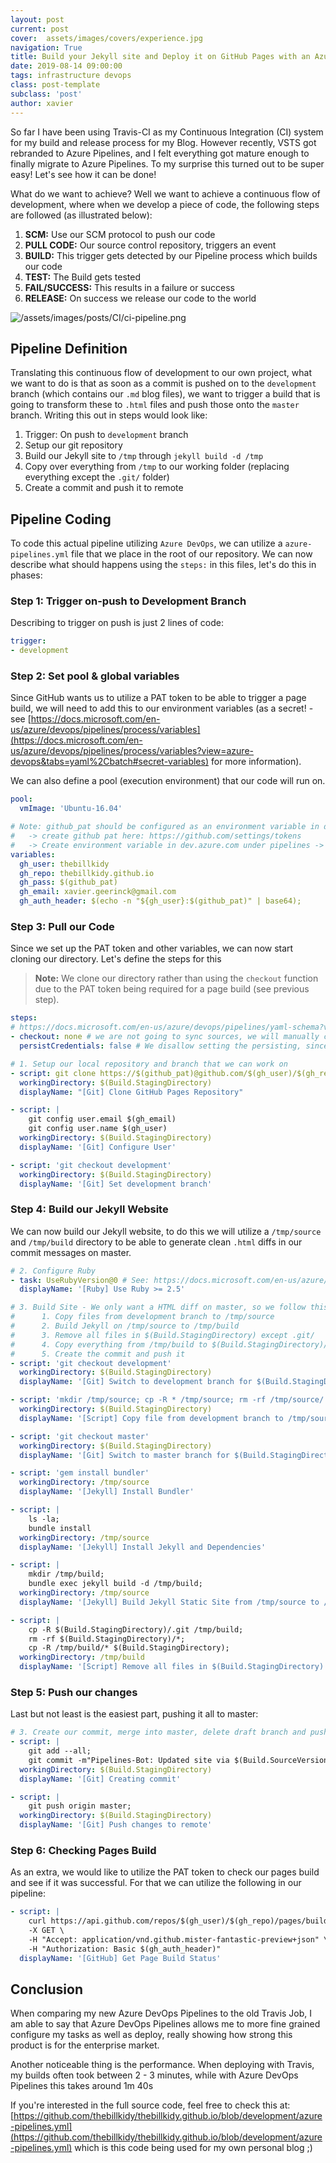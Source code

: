 ```yaml
---
layout: post
current: post
cover:  assets/images/covers/experience.jpg
navigation: True
title: Build your Jekyll site and Deploy it on GitHub Pages with an Azure DevOps pipeline
date: 2019-08-14 09:00:00
tags: infrastructure devops
class: post-template
subclass: 'post'
author: xavier
---
```


So far I have been using Travis-CI as my Continuous Integration (CI) system for my build and release process for my Blog. However recently, VSTS got rebranded to Azure Pipelines, and I felt everything got mature enough to finally migrate to Azure Pipelines. To my surprise this turned out to be super easy! Let's see how it can be done!

What do we want to achieve? Well we want to achieve a continuous flow of development, where when we develop a piece of code, the following steps are followed (as illustrated below):

1. **SCM:** Use our SCM protocol to push our code
2. **PULL CODE:** Our source control repository, triggers an event 
3. **BUILD:** This trigger gets detected by our Pipeline process which builds our code
4. **TEST:** The Build gets tested
5. **FAIL/SUCCESS:** This results in a failure or success
6. **RELEASE:** On success we release our code to the world

![/assets/images/posts/CI/ci-pipeline.png](/assets/images/posts/CI/ci-pipeline.png)

## Pipeline Definition

Translating this continuous flow of development to our own project, what we want to do is that as soon as a commit is pushed on to the `development` branch (which contains our `.md` blog files), we want to trigger a build that is going to transform these to `.html` files and push those onto the `master` branch. Writing this out in steps would look like:

1. Trigger: On push to `development` branch
2. Setup our git repository
3. Build our Jekyll site to `/tmp` through `jekyll build -d /tmp`
4. Copy over everything from `/tmp` to our working folder (replacing everything except the `.git/` folder)
5. Create a commit and push it to remote

## Pipeline Coding

To code this actual pipeline utilizing `Azure DevOps`, we can utilize a `azure-pipelines.yml` file that we place in the root of our repository. We can now describe what should happens using the `steps:` in this files, let's do this in phases:

### Step 1: Trigger on-push to Development Branch

Describing to trigger on push is just 2 lines of code:

```yaml
trigger:
- development
```

### Step 2: Set pool & global variables 

Since GitHub wants us to utilize a PAT token to be able to trigger a page build, we will need to add this to our environment variables (as a secret! - see [https://docs.microsoft.com/en-us/azure/devops/pipelines/process/variables](https://docs.microsoft.com/en-us/azure/devops/pipelines/process/variables?view=azure-devops&tabs=yaml%2Cbatch#secret-variables) for more information).

We can also define a pool (execution environment) that our code will run on.

```yaml
pool:
  vmImage: 'Ubuntu-16.04'

# Note: github_pat should be configured as an environment variable in devops
#   -> create github pat here: https://github.com/settings/tokens
#   -> Create environment variable in dev.azure.com under pipelines -> edit (right top) -> variables (right top triple dots) -> called github_pat -> click the lock
variables:
  gh_user: thebillkidy
  gh_repo: thebillkidy.github.io
  gh_pass: $(github_pat)
  gh_email: xavier.geerinck@gmail.com
  gh_auth_header: $(echo -n "${gh_user}:$(github_pat)" | base64);
```

### Step 3: Pull our Code

Since we set up the PAT token and other variables, we can now start cloning our directory. Let's define the steps for this

> **Note:** We clone our directory rather than using the `checkout` function due to the PAT token being required for a page build (see previous step).

```yaml
steps:
# https://docs.microsoft.com/en-us/azure/devops/pipelines/yaml-schema?view=azdevops&tabs=schema#checkout
- checkout: none # we are not going to sync sources, we will manually clone
  persistCredentials: false # We disallow setting the persisting, since we want to have a verified push which requires a PAT token

# 1. Setup our local repository and branch that we can work on
- script: git clone https://$(github_pat)@github.com/$(gh_user)/$(gh_repo).git .
  workingDirectory: $(Build.StagingDirectory)
  displayName: "[Git] Clone GitHub Pages Repository"

- script: |
    git config user.email $(gh_email)
    git config user.name $(gh_user)
  workingDirectory: $(Build.StagingDirectory)
  displayName: '[Git] Configure User'

- script: 'git checkout development'
  workingDirectory: $(Build.StagingDirectory)
  displayName: '[Git] Set development branch'
```

### Step 4: Build our Jekyll Website

We can now build our Jekyll website, to do this we will utilize a `/tmp/source` and `/tmp/build` directory to be able to generate clean `.html` diffs in our commit messages on master. 

```yaml
# 2. Configure Ruby
- task: UseRubyVersion@0 # See: https://docs.microsoft.com/en-us/azure/devops/pipelines/tasks/tool/use-ruby-version?view=azdevops
  displayName: '[Ruby] Use Ruby >= 2.5'

# 3. Build Site - We only want a HTML diff on master, so we follow this process
#      1. Copy files from development branch to /tmp/source
#      2. Build Jekyll on /tmp/source to /tmp/build
#      3. Remove all files in $(Build.StagingDirectory) except .git/
#      4. Copy everything from /tmp/build to $(Build.StagingDirectory)/
#      5. Create the commit and push it
- script: 'git checkout development'
  workingDirectory: $(Build.StagingDirectory)
  displayName: '[Git] Switch to development branch for $(Build.StagingDirectory)'

- script: 'mkdir /tmp/source; cp -R * /tmp/source; rm -rf /tmp/source/.git'
  workingDirectory: $(Build.StagingDirectory)
  displayName: '[Script] Copy file from development branch to /tmp/source'

- script: 'git checkout master'
  workingDirectory: $(Build.StagingDirectory)
  displayName: '[Git] Switch to master branch for $(Build.StagingDirectory)'

- script: 'gem install bundler'
  workingDirectory: /tmp/source
  displayName: '[Jekyll] Install Bundler'

- script: |
    ls -la;
    bundle install
  workingDirectory: /tmp/source
  displayName: '[Jekyll] Install Jekyll and Dependencies'

- script: |
    mkdir /tmp/build;
    bundle exec jekyll build -d /tmp/build;
  workingDirectory: /tmp/source
  displayName: '[Jekyll] Build Jekyll Static Site from /tmp/source to /tmp/build'

- script: |
    cp -R $(Build.StagingDirectory)/.git /tmp/build;
    rm -rf $(Build.StagingDirectory)/*;
    cp -R /tmp/build/* $(Build.StagingDirectory);
  workingDirectory: /tmp/build
  displayName: '[Script] Remove all files in $(Build.StagingDirectory) except .git/ and add files from /tmp/build'
```

### Step 5: Push our changes

Last but not least is the easiest part, pushing it all to master:

```yaml
# 3. Create our commit, merge into master, delete draft branch and push it
- script: |
    git add --all;
    git commit -m"Pipelines-Bot: Updated site via $(Build.SourceVersion)";
  workingDirectory: $(Build.StagingDirectory)
  displayName: '[Git] Creating commit'

- script: |
    git push origin master;
  workingDirectory: $(Build.StagingDirectory)
  displayName: '[Git] Push changes to remote'
```

### Step 6: Checking Pages Build 

As an extra, we would like to utilize the PAT token to check our pages build and see if it was successful. For that we can utilize the following in our pipeline:

```yaml
- script: |
    curl https://api.github.com/repos/$(gh_user)/$(gh_repo)/pages/builds/latest -i -v \
    -X GET \
    -H "Accept: application/vnd.github.mister-fantastic-preview+json" \
    -H "Authorization: Basic $(gh_auth_header)"
  displayName: '[GitHub] Get Page Build Status'
```

## Conclusion

When comparing my new Azure DevOps Pipelines to the old Travis Job, I am able to say that Azure DevOps Pipelines allows me to more fine grained configure my tasks as well as deploy, really showing how strong this product is for the enterprise market.

Another noticeable thing is the performance. When deploying with Travis, my builds often took between 2 - 3 minutes, while with Azure DevOps Pipelines this takes around 1m 40s

If you're interested in the full source code, feel free to check this at: [https://github.com/thebillkidy/thebillkidy.github.io/blob/development/azure-pipelines.yml](https://github.com/thebillkidy/thebillkidy.github.io/blob/development/azure-pipelines.yml) which is this code being used for my own personal blog ;)